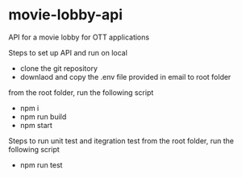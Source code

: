 # movie-lobby-api
  API for a movie lobby for OTT applications

Steps to set up API and run on local
- clone the git repository
- downlaod and copy the .env file provided in email to root folder

from the root folder, run the following script
- npm i
- npm run build
- npm start

Steps to run unit test and itegration test
from the root folder, run the following script
- npm run test
